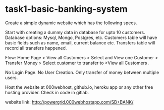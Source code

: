 # task1-basic-banking-system

Create a simple dynamic website which has the following specs.


Start with creating a dummy data in database for upto 10 customers. Database options: Mysql, Mongo, Postgres, etc. Customers table will have basic fields such as name, email, current balance etc. Transfers table will record all transfers happened.


Flow: Home Page > View all Customers > Select and View one
    Customer > Transfer Money > Select customer to transfer to >View all Customers .
    
    
 No Login Page. No User Creation. Only transfer of money between multiple users.
 
 
 Host the website at 000webhost, github.io, heroku app or any other free hosting provider. Check in code in gitlab.
 
 website link: http://powergrid.000webhostapp.com/SB+BANK/

